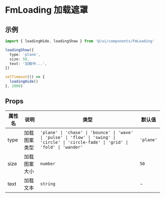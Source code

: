# FmLoading 加载遮罩

## 示例

```ts
import { loadingHide, loadingShow } from '@/ui/components/FmLoading'

loadingShow({
  type: 'plane',
  size: 50,
  text: '加载中...',
})

setTimeout(() => {
  loadingHide()
}, 2000)
```

## Props

| 属性名 | 说明         | 类型                                                                                                                                    | 默认值    |
| ------ | ------------ | --------------------------------------------------------------------------------------------------------------------------------------- | --------- |
| type   | 加载图案类型 | `'plane' \| 'chase' \| 'bounce' \| 'wave' \| 'pulse' \| 'flow' \| 'swing' \| 'circle' \| 'circle-fade' \| 'grid' \| 'fold' \| 'wander'` | `'plane'` |
| size   | 加载图案大小 | `number`                                                                                                                                | `50`      |
| text   | 加载文本     | `string`                                                                                                                                | -         |
